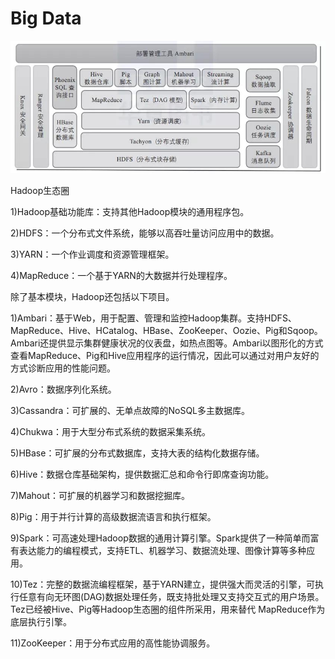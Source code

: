 # Big Data

![hadoop-ecosystem.jpg](./hadoop-ecosystem.jpg)

Hadoop生态圈

1)Hadoop基础功能库：支持其他Hadoop模块的通用程序包。

2)HDFS：一个分布式文件系统，能够以高吞吐量访问应用中的数据。

3)YARN：一个作业调度和资源管理框架。

4)MapReduce：一个基于YARN的大数据并行处理程序。

除了基本模块，Hadoop还包括以下项目。

1)Ambari：基于Web，用于配置、管理和监控Hadoop集群。支持HDFS、MapReduce、Hive、HCatalog、HBase、ZooKeeper、Oozie、Pig和Sqoop。Ambari还提供显示集群健康状况的仪表盘，如热点图等。Ambari以图形化的方式查看MapReduce、Pig和Hive应用程序的运行情况，因此可以通过对用户友好的方式诊断应用的性能问题。

2)Avro：数据序列化系统。

3)Cassandra：可扩展的、无单点故障的NoSQL多主数据库。

4)Chukwa：用于大型分布式系统的数据采集系统。

5)HBase：可扩展的分布式数据库，支持大表的结构化数据存储。

6)Hive：数据仓库基础架构，提供数据汇总和命令行即席查询功能。

7)Mahout：可扩展的机器学习和数据挖掘库。

8)Pig：用于并行计算的高级数据流语言和执行框架。

9)Spark：可高速处理Hadoop数据的通用计算引擎。Spark提供了一种简单而富有表达能力的编程模式，支持ETL、机器学习、数据流处理、图像计算等多种应用。

10)Tez：完整的数据流编程框架，基于YARN建立，提供强大而灵活的引擎，可执行任意有向无环图(DAG)数据处理任务，既支持批处理又支持交互式的用户场景。Tez已经被Hive、Pig等Hadoop生态圈的组件所采用，用来替代 MapReduce作为底层执行引擎。

11)ZooKeeper：用于分布式应用的高性能协调服务。

